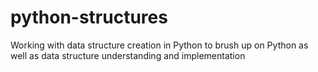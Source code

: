 # python-structures
Working with data structure creation in Python to brush up on Python as well as data structure understanding and implementation
